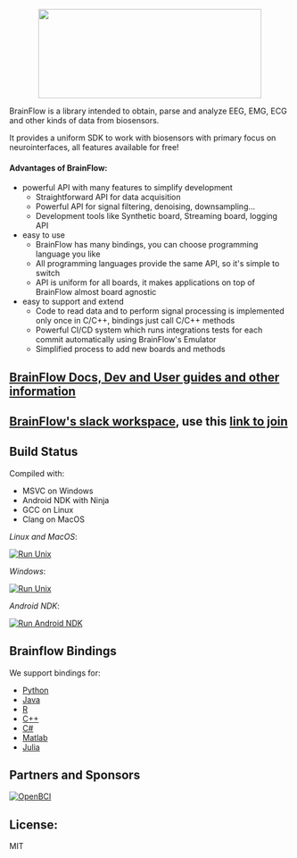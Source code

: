 <p align="center">
    <img width="400" height="160" src="https://live.staticflickr.com/65535/49908747533_f359f83610_w.jpg">
</p>

BrainFlow is a library intended to obtain, parse and analyze EEG, EMG, ECG and other kinds of data from biosensors.

It provides a uniform SDK to work with biosensors with primary focus on neurointerfaces, all features available for free!

#### Advantages of BrainFlow:

* powerful API with many features to simplify development
    * Straightforward API for data acquisition
    * Powerful API for signal filtering, denoising, downsampling...
    * Development tools like Synthetic board, Streaming board, logging API
* easy to use
    * BrainFlow has many bindings, you can choose programming language you like
    * All programming languages provide the same API, so it's simple to switch
    * API is uniform for all boards, it makes applications on top of BrainFlow almost board agnostic
* easy to support and extend
    * Code to read data and to perform signal processing is implemented only once in C/C++, bindings just call C/C++ methods
    * Powerful CI/CD system which runs integrations tests for each commit automatically using BrainFlow's Emulator
    * Simplified process to add new boards and methods

## [BrainFlow Docs, Dev and User guides and other information](https://brainflow.readthedocs.io)

## [BrainFlow's slack workspace](https://openbraintalk.slack.com/), use this [link to join](https://c6ber255cc.execute-api.eu-west-1.amazonaws.com/Express/)

## Build Status

Compiled with:
* MSVC on Windows
* Android NDK with Ninja
* GCC on Linux
* Clang on MacOS

*Linux and MacOS*:

[![Run Unix](https://github.com/brainflow-dev/brainflow/workflows/Run%20Unix//badge.svg?branch=master)](https://github.com/brainflow-dev/brainflow/actions)

*Windows*:

[![Run Unix](https://github.com/brainflow-dev/brainflow/workflows/Run%20Windows//badge.svg?branch=master)](https://github.com/brainflow-dev/brainflow/actions)

*Android NDK*:

[![Run Android NDK](https://github.com/brainflow-dev/brainflow/workflows/Run%20Android%20NDK//badge.svg?branch=master)](https://github.com/brainflow-dev/brainflow/actions)

## Brainflow Bindings

We support bindings for:
* [Python](./python-package)
* [Java](./java-package/brainflow/)
* [R](./r-package/)
* [C++](./cpp-package/)
* [C#](./csharp-package/brainflow/)
* [Matlab](./matlab-package/brainflow)
* [Julia](.julia-package/brainflow)

## Partners and Sponsors

[![OpenBCI](https://live.staticflickr.com/65535/49913349191_0cbd41157c_w.jpg)](https://openbci.com/)

## License: 
MIT
